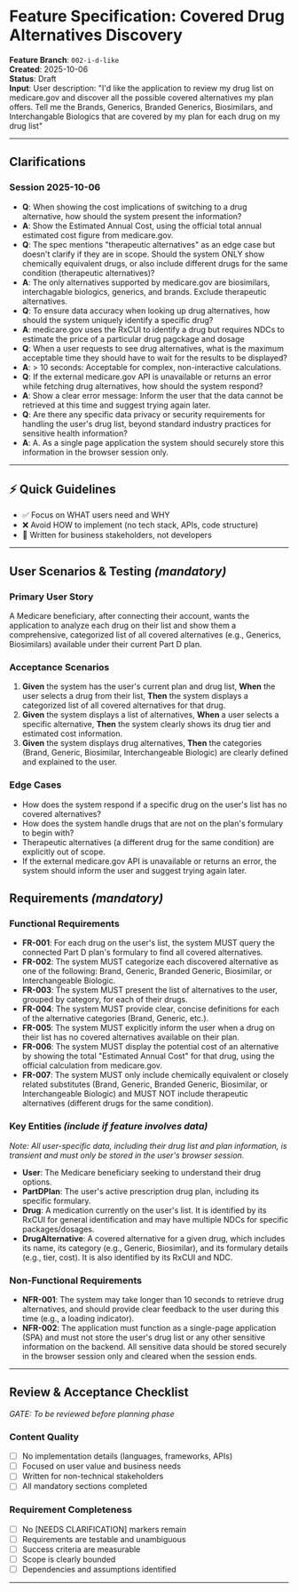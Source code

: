 # Feature Specification: Covered Drug Alternatives Discovery

**Feature Branch**: `002-i-d-like`  
**Created**: 2025-10-06  
**Status**: Draft  
**Input**: User description: "I'd like the application to review my drug list on medicare.gov and discover all the possible covered alternatives my plan offers. Tell me the Brands, Generics, Branded Generics, Biosimilars, and Interchangable Biologics that are covered by my plan for each drug on my drug list"

---

## Clarifications

### Session 2025-10-06

- **Q**: When showing the cost implications of switching to a drug alternative, how should the system present the information?
- **A**: Show the Estimated Annual Cost, using the official total annual estimated cost figure from medicare.gov.
- **Q**: The spec mentions "therapeutic alternatives" as an edge case but doesn't clarify if they are in scope. Should the system ONLY show chemically equivalent drugs, or also include different drugs for the same condition (therapeutic alternatives)?
- **A**: The only alternatives supported by medicare.gov are biosimilars, interchagable biologics, generics, and brands. Exclude therapeutic alternatives.
- **Q**: To ensure data accuracy when looking up drug alternatives, how should the system uniquely identify a specific drug?
- **A**: medicare.gov uses the RxCUI to identify a drug but requires NDCs to estimate the price of a particular drug pagckage and dosage
- **Q**: When a user requests to see drug alternatives, what is the maximum acceptable time they should have to wait for the results to be displayed?
- **A**: > 10 seconds: Acceptable for complex, non-interactive calculations.
- **Q**: If the external medicare.gov API is unavailable or returns an error while fetching drug alternatives, how should the system respond?
- **A**: Show a clear error message: Inform the user that the data cannot be retrieved at this time and suggest trying again later.
- **Q**: Are there any specific data privacy or security requirements for handling the user's drug list, beyond standard industry practices for sensitive health information?
- **A**: A. As a single page application the system should securely store this information in the browser session only.

---

## ⚡ Quick Guidelines

- ✅ Focus on WHAT users need and WHY
- ❌ Avoid HOW to implement (no tech stack, APIs, code structure)
- 👥 Written for business stakeholders, not developers

---

## User Scenarios & Testing *(mandatory)*

### Primary User Story

A Medicare beneficiary, after connecting their account, wants the application to analyze each drug on their list and show them a comprehensive, categorized list of all covered alternatives (e.g., Generics, Biosimilars) available under their current Part D plan.

### Acceptance Scenarios

1. **Given** the system has the user's current plan and drug list, **When** the user selects a drug from their list, **Then** the system displays a categorized list of all covered alternatives for that drug.
2. **Given** the system displays a list of alternatives, **When** a user selects a specific alternative, **Then** the system clearly shows its drug tier and estimated cost information.
3. **Given** the system displays drug alternatives, **Then** the categories (Brand, Generic, Biosimilar, Interchangeable Biologic) are clearly defined and explained to the user.

### Edge Cases

- How does the system respond if a specific drug on the user's list has no covered alternatives?
- How does the system handle drugs that are not on the plan's formulary to begin with?
- Therapeutic alternatives (a different drug for the same condition) are explicitly out of scope.
- If the external medicare.gov API is unavailable or returns an error, the system should inform the user and suggest trying again later.

## Requirements *(mandatory)*

### Functional Requirements

- **FR-001**: For each drug on the user's list, the system MUST query the connected Part D plan's formulary to find all covered alternatives.
- **FR-002**: The system MUST categorize each discovered alternative as one of the following: Brand, Generic, Branded Generic, Biosimilar, or Interchangeable Biologic.
- **FR-003**: The system MUST present the list of alternatives to the user, grouped by category, for each of their drugs.
- **FR-004**: The system MUST provide clear, concise definitions for each of the alternative categories (Brand, Generic, etc.).
- **FR-005**: The system MUST explicitly inform the user when a drug on their list has no covered alternatives available on their plan.
- **FR-006**: The system MUST display the potential cost of an alternative by showing the total "Estimated Annual Cost" for that drug, using the official calculation from medicare.gov.
- **FR-007**: The system MUST only include chemically equivalent or closely related substitutes (Brand, Generic, Branded Generic, Biosimilar, or Interchangeable Biologic) and MUST NOT include therapeutic alternatives (different drugs for the same condition).

### Key Entities *(include if feature involves data)*

*Note: All user-specific data, including their drug list and plan information, is transient and must only be stored in the user's browser session.*

- **User**: The Medicare beneficiary seeking to understand their drug options.
- **PartDPlan**: The user's active prescription drug plan, including its specific formulary.
- **Drug**: A medication currently on the user's list. It is identified by its RxCUI for general identification and may have multiple NDCs for specific packages/dosages.
- **DrugAlternative**: A covered alternative for a given drug, which includes its name, its category (e.g., Generic, Biosimilar), and its formulary details (e.g., tier, cost). It is also identified by its RxCUI and NDC.

### Non-Functional Requirements

- **NFR-001**: The system may take longer than 10 seconds to retrieve drug alternatives, and should provide clear feedback to the user during this time (e.g., a loading indicator).
- **NFR-002**: The application must function as a single-page application (SPA) and must not store the user's drug list or any other sensitive information on the backend. All sensitive data should be stored securely in the browser session only and cleared when the session ends.

---

## Review & Acceptance Checklist

*GATE: To be reviewed before planning phase*

### Content Quality

- [ ] No implementation details (languages, frameworks, APIs)
- [ ] Focused on user value and business needs
- [ ] Written for non-technical stakeholders
- [ ] All mandatory sections completed

### Requirement Completeness

- [ ] No [NEEDS CLARIFICATION] markers remain
- [ ] Requirements are testable and unambiguous  
- [ ] Success criteria are measurable
- [ ] Scope is clearly bounded
- [ ] Dependencies and assumptions identified

---
